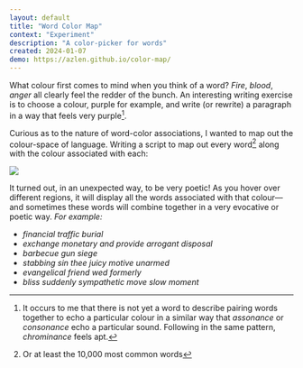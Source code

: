 ```yaml
---
layout: default
title: "Word Color Map"
context: "Experiment"
description: "A color-picker for words"
created: 2024-01-07
demo: https://azlen.github.io/color-map/
---
```


What colour first comes to mind when you think of a word? *Fire*, *blood*, *anger* all clearly feel the redder of the bunch. An interesting writing exercise is to choose a colour, purple for example, and write (or rewrite) a paragraph in a way that feels very purple[^word].

[^word]: It occurs to me that there is not yet a word to describe pairing words together to echo a particular colour in a similar way that *assonance* or *consonance* echo a particular sound. Following in the same pattern, *chrominance* feels apt.

Curious as to the nature of word-color associations, I wanted to map out the colour-space of language. Writing a script to map out every word[^10000] along with the colour associated with each:

[^10000]: Or at least the 10,000 most common words

![](/images/color-map.png)

It turned out, in an unexpected way, to be very poetic! As you hover over different regions, it will display all the words associated with that colour— and sometimes these words will combine together in a very evocative or poetic way. *For example:*

- *financial traffic burial*
- *exchange monetary and provide arrogant disposal*
- *barbecue gun siege*
- *stabbing sin thee juicy motive unarmed*
- *evangelical friend wed formerly*
- *bliss suddenly sympathetic move slow moment*